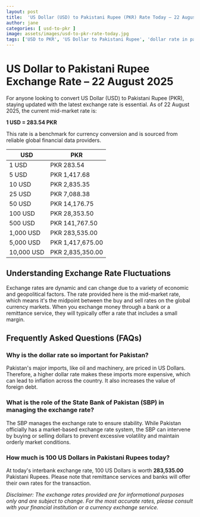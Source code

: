 ```yaml
---
layout: post
title:  'US Dollar (USD) to Pakistani Rupee (PKR) Rate Today – 22 August 2025'
author: jane
categories: [ usd-to-pkr ]
image: assets/images/usd-to-pkr-rate-today.jpg
tags: ['USD to PKR', 'US Dollar to Pakistani Rupee', 'dollar rate in pakistan', 'today dollar rate open market', 'usa to pakistan dollar rate']
---
```


# US Dollar to Pakistani Rupee Exchange Rate – 22 August 2025

For anyone looking to convert US Dollar (USD) to Pakistani Rupee (PKR), staying updated with the latest exchange rate is essential. As of 22 August 2025, the current mid-market rate is:

**1 USD = 283.54 PKR**

This rate is a benchmark for currency conversion and is sourced from reliable global financial data providers.

| USD | PKR |
| --- | --- |
| 1 USD | PKR 283.54 |
| 5 USD | PKR 1,417.68 |
| 10 USD | PKR 2,835.35 |
| 25 USD | PKR 7,088.38 |
| 50 USD | PKR 14,176.75 |
| 100 USD | PKR 28,353.50 |
| 500 USD | PKR 141,767.50 |
| 1,000 USD | PKR 283,535.00 |
| 5,000 USD | PKR 1,417,675.00 |
| 10,000 USD | PKR 2,835,350.00 |


## Understanding Exchange Rate Fluctuations

Exchange rates are dynamic and can change due to a variety of economic and geopolitical factors. The rate provided here is the mid-market rate, which means it's the midpoint between the buy and sell rates on the global currency markets. When you exchange money through a bank or a remittance service, they will typically offer a rate that includes a small margin.

## Frequently Asked Questions (FAQs)

### Why is the dollar rate so important for Pakistan?

Pakistan's major imports, like oil and machinery, are priced in US Dollars. Therefore, a higher dollar rate makes these imports more expensive, which can lead to inflation across the country. It also increases the value of foreign debt.

### What is the role of the State Bank of Pakistan (SBP) in managing the exchange rate?

The SBP manages the exchange rate to ensure stability. While Pakistan officially has a market-based exchange rate system, the SBP can intervene by buying or selling dollars to prevent excessive volatility and maintain orderly market conditions.

### How much is 100 US Dollars in Pakistani Rupees today?

At today's interbank exchange rate, 100 US Dollars is worth **283,535.00** Pakistani Rupees. Please note that remittance services and banks will offer their own rates for the transaction.



*Disclaimer: The exchange rates provided are for informational purposes only and are subject to change. For the most accurate rates, please consult with your financial institution or a currency exchange service.*
